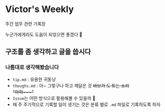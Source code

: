# Victor's Weekly
주간 업무 관련 기록장

누군가에게라도 도움이 되었으면 좋겠다 🙏


## 구조를 좀 생각하고 글을 씁시다
### 나름대로 생각해봤습니다
- ```tip.md```  : 유용한 귀동냥
- ```thoughs.md``` : 아~ 그렇구나 하고 깨달은 것 ~~바보가 도 트는 소리 <br/>"아하\~\~\~"~~
- ```Issue```는 어떤 방식으로 활용해볼 수 있을까 🤔
- 매 주 주기적으로 기록할 일이 생기는 것은 분류 별로 ```.md``` 파일로 기록하도록 하자

